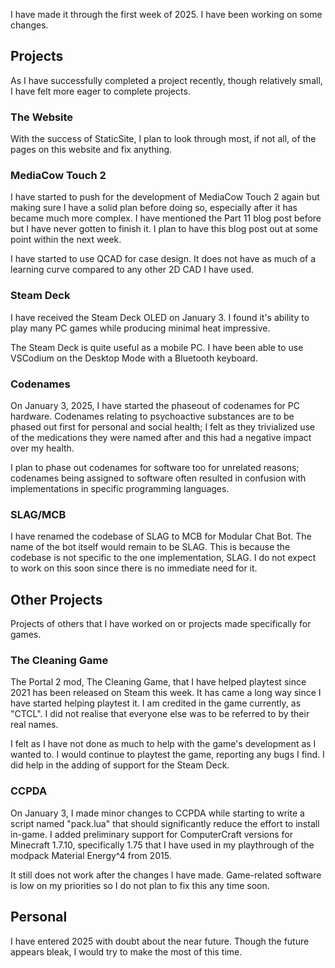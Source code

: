 I have made it through the first week of 2025. I have been working on some changes.

## Projects
As I have successfully completed a project recently, though relatively small, I have felt more eager to complete projects.

### The Website
With the success of StaticSite, I plan to look through most, if not all, of the pages on this website and fix anything.

### MediaCow Touch 2
I have started to push for the development of MediaCow Touch 2 again but making sure I have a solid plan before doing so, especially after it has became much more complex. I have mentioned the Part 11 blog post before but I have never gotten to finish it. I plan to have this blog post out at some point within the next week.

I have started to use QCAD for case design. It does not have as much of a learning curve compared to any other 2D CAD I have used.

### Steam Deck
I have received the Steam Deck OLED on January 3. I found it's ability to play many PC games while producing minimal heat impressive.

The Steam Deck is quite useful as a mobile PC. I have been able to use VSCodium on the Desktop Mode with a Bluetooth keyboard.

### Codenames
On January 3, 2025, I have started the phaseout of codenames for PC hardware. Codenames relating to psychoactive substances are to be phased out first for personal and social health; I felt as they trivialized use of the medications they were named after and this had a negative impact over my health.

I plan to phase out codenames for software too for unrelated reasons; codenames being assigned to software often resulted in confusion with implementations in specific programming languages.

### SLAG/MCB
I have renamed the codebase of SLAG to MCB for Modular Chat Bot. The name of the bot itself would remain to be SLAG. This is because the codebase is not specific to the one implementation, SLAG. I do not expect to work on this soon since there is no immediate need for it.

## Other Projects
Projects of others that I have worked on or projects made specifically for games.

### The Cleaning Game
The Portal 2 mod, The Cleaning Game, that I have helped playtest since 2021 has been released on Steam this week. It has came a long way since I have started helping playtest it. I am credited in the game currently, as "CTCL". I did not realise that everyone else was to be referred to by their real names.

I felt as I have not done as much to help with the game's development as I wanted to. I would continue to playtest the game, reporting any bugs I find. I did help in the adding of support for the Steam Deck.

### CCPDA
On January 3, I made minor changes to CCPDA while starting to write a script named "pack.lua" that should significantly reduce the effort to install in-game. I added preliminary support for ComputerCraft versions for Minecraft 1.7.10, specifically 1.75 that I have used in my playthrough of the modpack Material Energy^4 from 2015.

It still does not work after the changes I have made. Game-related software is low on my priorities so I do not plan to fix this any time soon.

## Personal
I have entered 2025 with doubt about the near future. Though the future appears bleak, I would try to make the most of this time.

